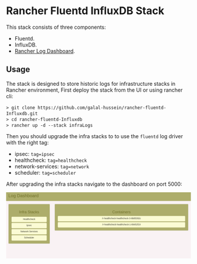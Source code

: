 # Rancher Fluentd InfluxDB Stack

This stack consists of three components:

- Fluentd.
- InfluxDB.
- [Rancher Log Dashboard](https://github.com/galal-hussein/rancher-log-dashboard).

## Usage

The stack is designed to store historic logs for infrastructure stacks in Rancher environment, First deploy the stack from the UI or using rancher cli:

```
> git clone https://github.com/galal-hussein/rancher-fluentd-Influxdb.git
> cd rancher-fluentd-Influxdb
> rancher up -d --stack infraLogs
```

Then you should upgrade the infra stacks to to use the `fluentd` log driver with the right tag:

- ipsec: `tag=ipsec`
- healthcheck: `tag=healthcheck`
- network-services: `tag=network`
- scheduler: `tag=scheduler`

After upgrading the infra stacks navigate to the dashboard on port 5000:

![example](img/example.png)

